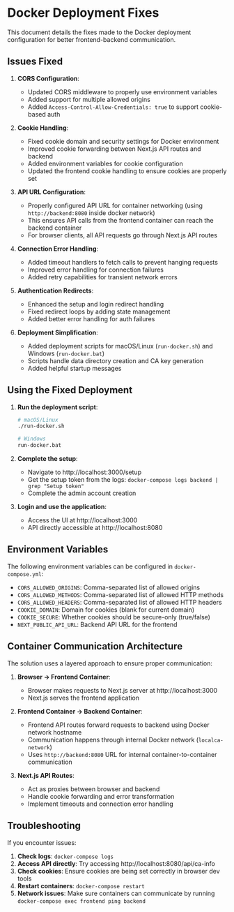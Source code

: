 # Docker Deployment Fixes

This document details the fixes made to the Docker deployment configuration for better frontend-backend communication.

## Issues Fixed

1. **CORS Configuration**:
   - Updated CORS middleware to properly use environment variables
   - Added support for multiple allowed origins
   - Added `Access-Control-Allow-Credentials: true` to support cookie-based auth

2. **Cookie Handling**:
   - Fixed cookie domain and security settings for Docker environment
   - Improved cookie forwarding between Next.js API routes and backend
   - Added environment variables for cookie configuration
   - Updated the frontend cookie handling to ensure cookies are properly set

3. **API URL Configuration**:
   - Properly configured API URL for container networking (using `http://backend:8080` inside docker network)
   - This ensures API calls from the frontend container can reach the backend container
   - For browser clients, all API requests go through Next.js API routes

4. **Connection Error Handling**:
   - Added timeout handlers to fetch calls to prevent hanging requests
   - Improved error handling for connection failures
   - Added retry capabilities for transient network errors

5. **Authentication Redirects**:
   - Enhanced the setup and login redirect handling
   - Fixed redirect loops by adding state management
   - Added better error handling for auth failures

6. **Deployment Simplification**:
   - Added deployment scripts for macOS/Linux (`run-docker.sh`) and Windows (`run-docker.bat`)
   - Scripts handle data directory creation and CA key generation
   - Added helpful startup messages

## Using the Fixed Deployment

1. **Run the deployment script**:
   ```bash
   # macOS/Linux
   ./run-docker.sh
   
   # Windows
   run-docker.bat
   ```

2. **Complete the setup**:
   - Navigate to http://localhost:3000/setup
   - Get the setup token from the logs: `docker-compose logs backend | grep "Setup token"`
   - Complete the admin account creation

3. **Login and use the application**:
   - Access the UI at http://localhost:3000
   - API directly accessible at http://localhost:8080

## Environment Variables

The following environment variables can be configured in `docker-compose.yml`:

- `CORS_ALLOWED_ORIGINS`: Comma-separated list of allowed origins
- `CORS_ALLOWED_METHODS`: Comma-separated list of allowed HTTP methods
- `CORS_ALLOWED_HEADERS`: Comma-separated list of allowed HTTP headers
- `COOKIE_DOMAIN`: Domain for cookies (blank for current domain)
- `COOKIE_SECURE`: Whether cookies should be secure-only (true/false)
- `NEXT_PUBLIC_API_URL`: Backend API URL for the frontend

## Container Communication Architecture

The solution uses a layered approach to ensure proper communication:

1. **Browser → Frontend Container**:
   - Browser makes requests to Next.js server at http://localhost:3000
   - Next.js serves the frontend application

2. **Frontend Container → Backend Container**:
   - Frontend API routes forward requests to backend using Docker network hostname
   - Communication happens through internal Docker network (`localca-network`)
   - Uses `http://backend:8080` URL for internal container-to-container communication

3. **Next.js API Routes**: 
   - Act as proxies between browser and backend
   - Handle cookie forwarding and error transformation
   - Implement timeouts and connection error handling

## Troubleshooting

If you encounter issues:

1. **Check logs**: `docker-compose logs`
2. **Access API directly**: Try accessing http://localhost:8080/api/ca-info
3. **Check cookies**: Ensure cookies are being set correctly in browser dev tools
4. **Restart containers**: `docker-compose restart`
5. **Network issues**: Make sure containers can communicate by running `docker-compose exec frontend ping backend` 